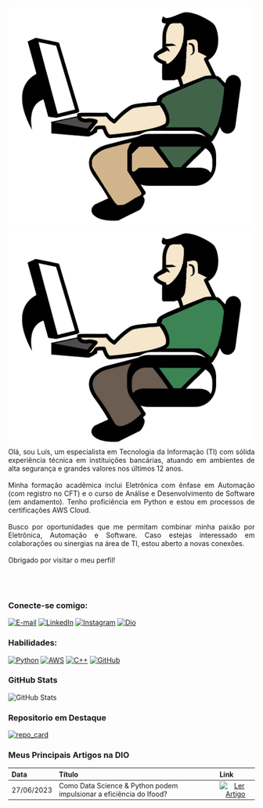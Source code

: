 <h1></h1>
<img src="https://github.com/CientistaPY/CientistaPY/blob/main/propic.png?raw=true"
<br>
<img align="right"src="https://github.com/CientistaPY/CientistaPY/blob/main/PROGRAMER.png?raw=true"></a>
<br>
<p align="justify">Olá, sou Luís, um especialista em Tecnologia da Informação (TI) com sólida experiência técnica em instituições bancárias, atuando em ambientes de alta segurança e grandes valores nos últimos 12 anos.
<br>
<br>
Minha formação acadêmica inclui Eletrônica com ênfase em Automação (com registro no CFT) e o curso de Análise e Desenvolvimento de Software (em andamento). Tenho proficiência em Python e estou em processos de certificações AWS Cloud.
<br>
<br>
Busco por oportunidades que me permitam combinar minha paixão por Eletrônica, Automação e Software. Caso estejas interessado em colaborações ou sinergias na área de TI, estou aberto a novas conexões. 
<br>
<br>
Obrigado por visitar o meu perfil!
<br>
<br>
<br>
<br>


### Conecte-se comigo:
[![E-mail](https://img.shields.io/badge/-Email-416449?style=for-the-badge&logo=gmail&logoColor=D2B48C&color:D2B48C)](mailto:mailtoluiscarlos@gmail.com)
[![LinkedIn](https://img.shields.io/badge/-LinkedIn-416449?style=for-the-badge&logo=linkedin&logoColor=D2B48C&color:D2B48C)](https://www.linkedin.com/in/luís-pontes-289645137)
[![Instagram](https://img.shields.io/badge/-Instagram-416449?style=for-the-badge&logo=instagram&logoColor=D2B48C&color:D2B48C)](https://www.instagram.com/cientista.py/)
[![Dio](https://img.shields.io/badge/-Dio-416449?style=for-the-badge&logo=dtube&logoColor=D2B48C&color:D2B48C)](https://web.dio.me/users/MAILTOLUISCARLOS/)
<br>

### Habilidades:
[![Python](https://img.shields.io/badge/python-416449?style=for-the-badge&logo=python&logoColor=D2B48C&color:D2B48C)](https://www.python.org/)
[![AWS](https://img.shields.io/badge/AWS_Cloud-416449?style=for-the-badge&logo=amazon-aws&&logoColor=D2B48C&color:D2B48C)](http://aws.amazon.com/)
[![C++](https://img.shields.io/badge/C++-416449?style=for-the-badge&logo=c%2B%2B&&logoColor=D2B48C&color:D2B48C)](https://cplusplus.com/)
[![GitHub](https://img.shields.io/badge/-GitHub-416449?style=for-the-badge&logo=github&logoColor=D2B48C&color:D2B48C)](https://docs.github.com/)
<br>

### GitHub Stats
![GitHub Stats](https://github-readme-stats-git-masterrstaa-rickstaa.vercel.app/api?username=CientistaPy&theme=transparent&bg_color=416449&border_color=FFF&show_icons=true&icon_color=D2B48C&title_color=D2B48C&text_color=D2B48C)
<br>

### Repositorio em Destaque

[![repo_card](https://github-readme-stats.vercel.app/api/pin/?username=CientistaPY&repo=desafios_dio&cache_seconds=86400&theme=transparent&bg_color=416449&border_color=FFF&show_icons=true&icon_color=D2B48C&title_color=D2B48C&text_color=D2B48C)](https://github.com/CientistaPY/desafios_dio.git)

### Meus Principais Artigos na DIO
<table>
  <thead>
    <tr align="left">
      <th>Data</th>
      <th>Título</th>
      <th>Link</th>
    </tr>
  </thead>
  <tbody align="left">
    <tr>
      <td>27/06/2023</td>
      <td>Como Data Science & Python podem impulsionar a eficiência do Ifood?</td>
      <td align="center">
        <a href="https://www.dio.me/articles/como-data-science-python-podem-impulsionar-a-eficiencia-do-ifood">
           <img align="center" alt="Ler Artigo" src="https://img.shields.io/badge/-Ler_Artigo-416449?style=for-the-badge&logo=dtube&logoColor=D2B48C&color:D2B48C">
        </a>
      </td>
    </tr>
    <tr>
      
  <tfoot></tfoot>
</table>




